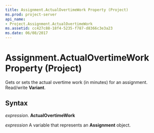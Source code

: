 ```yaml
---
title: Assignment.ActualOvertimeWork Property (Project)
ms.prod: project-server
api_name:
- Project.Assignment.ActualOvertimeWork
ms.assetid: cc427c88-18f4-5235-f787-d8366c3e3a23
ms.date: 06/08/2017
---
```



# Assignment.ActualOvertimeWork Property (Project)

Gets or sets the actual overtime work (in minutes) for an assignment. Read/write **Variant**.


## Syntax

 _expression_. **ActualOvertimeWork**

 _expression_ A variable that represents an **Assignment** object.


